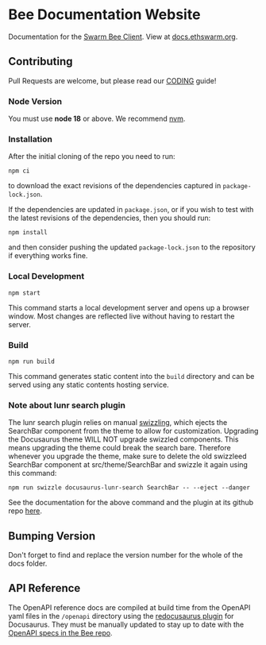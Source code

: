 # Bee Documentation Website

Documentation for the [Swarm Bee Client](https://github.com/ethersphere/bee). View at [docs.ethswarm.org](https://docs.ethswarm.org).

## Contributing

Pull Requests are welcome, but please read our [CODING](CODING.md) guide!

### Node Version

You must use **node 18** or above. We recommend [nvm](https://github.com/nvm-sh/nvm).

### Installation

After the initial cloning of the repo you need to run:

```
npm ci
```

to download the exact revisions of the dependencies captured in
`package-lock.json`.

If the dependencies are updated in `package.json`, or if you wish to
test with the latest revisions of the dependencies, then you should
run:

```
npm install
```

and then consider pushing the updated `package-lock.json` to the
repository if everything works fine.

### Local Development

```
npm start
```

This command starts a local development server and opens up a browser
window. Most changes are reflected live without having to restart the
server.

### Build

```
npm run build
```

This command generates static content into the `build` directory and can be served using any static contents hosting service.


### Note about lunr search plugin

The lunr search plugin relies on manual [swizzling](https://docusaurus.io/docs/next/swizzling), which ejects the SearchBar component from the theme to allow for customization. Upgrading the Docusaurus theme WILL NOT upgrade swizzled components. This means upgrading the theme could break the search bare. Therefore whenever you upgrade the theme, make sure to delete the old swizzleed SearchBar component at src/theme/SearchBar and swizzle it again using this command:

```
npm run swizzle docusaurus-lunr-search SearchBar -- --eject --danger
```
See the documentation for the above command and the plugin at its github repo [here](https://github.com/praveenn77/docusaurus-lunr-search).


## Bumping Version

Don't forget to find and replace the version number for the whole of the docs folder. 

## API Reference 

The OpenAPI reference docs are compiled at build time from the OpenAPI yaml files in the `/openapi` directory using the [redocusaurus plugin](https://www.npmjs.com/package/redocusaurus) for Docusaurus. They must be manually updated to stay up to date with the [OpenAPI specs in the Bee repo](https://github.com/ethersphere/bee/tree/master/openapi).